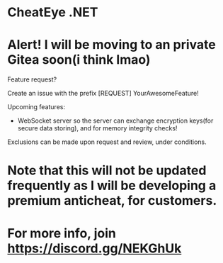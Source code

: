 # CheatEye .NET

# Alert! I will be moving to an private Gitea soon(i think lmao)

Feature request?

Create an issue with the prefix [REQUEST] YourAwesomeFeature!


Upcoming features:

- WebSocket server so the server can exchange encryption keys(for secure data storing), and for memory integrity checks!

Exclusions can be made upon request and review, under conditions.

# Note that this will not be updated frequently as I will be developing a premium anticheat, for customers.
# For more info, join https://discord.gg/NEKGhUk
